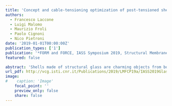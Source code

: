 ```yaml
---
title: 'Concept and cable-tensioning optimization of post-tensioned shells made of structural glass'
authors:
  - Francesco Laccone
  - Luigi Malomo
  - Maurizio Froli
  - Paolo Cignoni
  - Nico Pietroni
date: '2019-01-01T00:00:00Z'
publication_types: ['1']
publication: '*FORM and FORCE, IASS Symposium 2019, Structural Membranes 2019*'
featured: false

abstract: 'Shells made of structural glass are charming objects from both the aesthetics and the engineering point of view. However, they pose two signicant challenges: the rst one is to assure adequate safety and redundancy concerning possible global collapse; the second one is to guarantee the economy for replacing collapsed components. To address both requirements, this research explores a novel concept where triangular panels of structural glass are both post-tensioned and reinforced to create 3D free-form systems. Hence, the ligree steel truss, made of edges reinforcements, is sized in performance-based perspective to bear at least the weight of all panels in the occurrence of simultaneous cracks (worst-case scenario). The panels are post-tensioned using a set of edge-aligned cables that add benecial compressive stress on the surface. The cable placement and pre-loads are optimized to minimize the tensile stress acting on the shell and match the manufacturing constraints. These shells optimize material usage by providing not only a transparent and fascinating building separation but also load-bearing capabilities. Visual and structural lightness are improved to grid shell competitors.'
url_pdf: http://vcg.isti.cnr.it/Publications/2019/LMFCP19a/IASS2019GlassShells_Preprint.pdf
image:
#    caption: 'Image'
    focal_point: ''
    preview_only: false
    share: false
---
```

